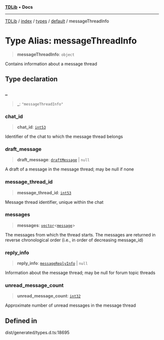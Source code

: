[**TDLib**](../../../../../../README.md) • **Docs**

***

[TDLib](../../../../../../modules.md) / [index](../../../../../README.md) / [types](../../../README.md) / [default](../README.md) / messageThreadInfo

# Type Alias: messageThreadInfo

> **messageThreadInfo**: `object`

Contains information about a message thread

## Type declaration

### \_

> **\_**: `"messageThreadInfo"`

### chat\_id

> **chat\_id**: [`int53`](int53.md)

Identifier of the chat to which the message thread belongs

### draft\_message

> **draft\_message**: [`draftMessage`](draftMessage.md) \| `null`

A draft of a message in the message thread; may be null if none

### message\_thread\_id

> **message\_thread\_id**: [`int53`](int53.md)

Message thread identifier, unique within the chat

### messages

> **messages**: [`vector`](vector.md)\<[`message`](message.md)\>

The messages from which the thread starts. The messages are returned in reverse chronological order (i.e., in order of decreasing message_id)

### reply\_info

> **reply\_info**: [`messageReplyInfo`](messageReplyInfo.md) \| `null`

Information about the message thread; may be null for forum topic threads

### unread\_message\_count

> **unread\_message\_count**: [`int32`](int32.md)

Approximate number of unread messages in the message thread

## Defined in

dist/generated/types.d.ts:18695
